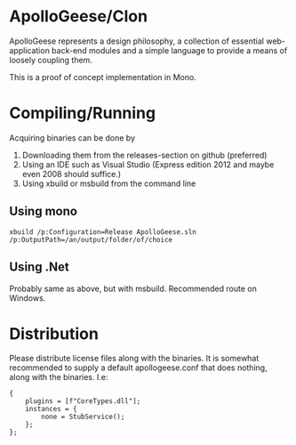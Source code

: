 ApolloGeese/Clon
================

ApolloGeese represents a design philosophy, a collection of essential web-application back-end modules and a simple language to provide a means of loosely coupling them.

This is a proof of concept implementation in Mono.

# Compiling/Running

Acquiring binaries can be done by

1. Downloading them from the releases-section on github (preferred)
2. Using an IDE such as Visual Studio (Express edition 2012 and maybe even 2008 should suffice.)
3. Using xbuild or msbuild from the command line

## Using mono

	xbuild /p:Configuration=Release ApolloGeese.sln  /p:OutputPath=/an/output/folder/of/choice

## Using .Net

Probably same as above, but with msbuild. Recommended route on Windows.

# Distribution

Please distribute license files along with the binaries. It is somewhat recommended to supply a default apollogeese.conf that does nothing, along with the binaries. I.e:

	{
		plugins = [f"CoreTypes.dll"];
		instances = {
			none = StubService();
		};
	};
